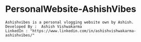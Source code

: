 # PersonalWebsite-AshishVibes
	Ashishvibes is a personal vlogging website own by Ashish.
	Developed By :  Ashish Vishwakarma
	LinkedIn : "https://www.linkedin.com/in/ashishvishwakarma-ashishvibes/"
